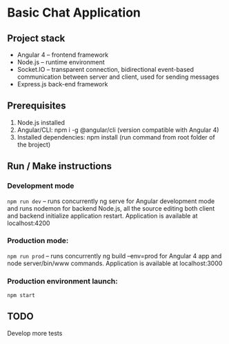# Basic Chat Application

## Project stack

* Angular 4 – frontend framework
* Node.js – runtime environment
* Socket.IO – transparent connection, bidirectional event-based communication between
server and client, used for sending messages
* Express.js back-end framework

## Prerequisites

1. Node.js installed
2. Angular/CLI: npm i -g @angular/cli (version compatible with Angular 4)
3. Installed dependencies: npm install (run command from root folder of the broject)

## Run / Make instructions

### Development mode
`npm run dev` – runs concurrently ng serve for Angular development mode and runs nodemon for
backend Node.js, all the source editing both client and backend initialize application restart.
Application is available at localhost:4200

### Production mode:
`npm run prod` – runs concurrently ng build –env=prod for Angular 4 app and node
server/bin/www commands.
Application is available at localhost:3000

### Production environment launch:
`npm start`

## TODO
Develop more tests
